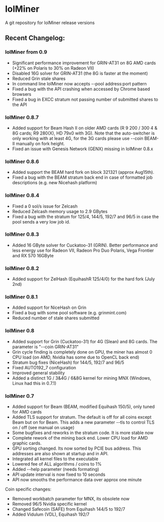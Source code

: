 # lolMiner

A git repository for lolMiner release versions

## Recent Changelog:

### lolMiner from 0.9
- Significant performance improvement for GRIN-AT31 on 8G AMD cards (+22% on Polaris to 30% on Radeon VII)
- Disabled 16G solver for GRIN-AT31 (the 8G is faster at the moment)
- Reduced Grin stale shares
- In command line lolMiner now accepts --pool address:port pattern
- Fixed a bug with the API crashing when accessed by Chrome based browsers
- Fixed a bug in EXCC stratum not passing number of submitted shares to the API


### lolMiner 0.8.7
- Added support for Beam Hash II on older AMD cards (R 9 200 / 300 4 & 8G cards;  R9 280(X), HD 79x0 with 3G). Note that the auto-switcher is only working with at least 4G, for the 3G cards please use --coin BEAM-II manually on fork height.
- Fixed an issue with Genesis Network (GENX) missing in lolMiner 0.8.x

### lolMiner 0.8.6
- Added support the BEAM hard fork on block 321321 (approx Aug15th).
- Fixed a bug with the BEAM stratum back end in case of formatted job descriptions (e.g. new Nicehash platform)

### lolMiner 0.8.4
- Fixed a 0 sol/s issue for Zelcash
- Reduced Zelcash memory usage to 2.9 GBytes
- Fixed a bug with the stratum for 125/4, 144/5, 192/7 and 96/5 in case the pool sends a very low job id.

### lolMiner 0.8.3
- Added 16 GByte solver for Cuckatoo-31 (GRIN). Better performance and less energy use for Radeon VII, Radeon Pro Duo Polaris, Vega Frontier and RX 570 16GByte

### lolMiner 0.8.2
- Added support for ZelHash (EquihashR 125/4/0) for the hard fork (July 2nd)

### lolMiner 0.8.1
- Added support for NiceHash on Grin
- Fixed a bug with some pool software (e.g. grinmint.com)
- Reduced number of stale shares submitted 

### lolMiner 0.8
- Added support for Grin (Cuckatoo-31) for 4G (Slean) and 8G cards. The parameter is "--coin GRIN-AT31"
- Grin cycle finding is completely done on GPU, the miner has almost 0 CPU load (on AMD, Nvidia has some due to OpenCL back end)
- Stratum bug fixes (NiceHash) for 144/5, 192/7 and  96/5
- Fixed AUTO192_7 configuration
- Improved general stability 
- Added a distinct 1G / 3&4G / 6&8G kernel for mining MNX (Windows, Linux had this in 0.7.1)


### lolMiner 0.7
- Added support for Beam (BEAM, modified Equihash 150/5), only tuned for AMD cards
- Added TLS support for stratum. The default is off for all coins except Beam but on for Beam. This adds a new parameter --tls to control TLS on / off (see manual on usage)
- Some bugfixes and reworks in the stratum code. It is more stable now
- Complete rework of the mining back end. Lower CPU load for AMD graphic cards.
- GPU sorting changed. Its now sorted by PCIE bus address. This addresses are also shown at startup and in API.
- Integrated all kernel files to the executable
- Lowered fee of ALL algorithms / coins to 1%
- Added --help parameter (needs formating)
- API update interval is now fixed to 10 seconds
- API now smooths the performance data over approx one minute 

Coin specific changes:
- Removed workbatch parameter for MNX, its obsolete now
- Removed 96/5 Nvidia specific kernel
- Changed Safecoin (SAFE) from Equihash 144/5 to 192/7
- Added Vidulum (VDL), Equihash 192/7

